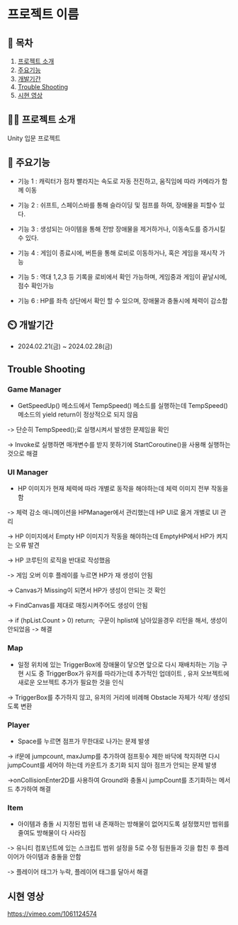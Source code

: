 # 프로젝트 이름

## 📖 목차
1. [프로젝트 소개](#프로젝트-소개)
2. [주요기능](#주요기능)
3. [개발기간](#개발기간)
4. [Trouble Shooting](#trouble-shooting)
5. [시현 영상](#시현-영상)
   
## 👨‍🏫 프로젝트 소개
 Unity 입문 프로젝트
 

## 💜 주요기능

- 기능 1 : 캐릭터가 점차 빨라지는 속도로 자동 전진하고, 움직임에 따라 카메라가 함께 이동

- 기능 2 : 쉬프트, 스페이스바를 통해 슬라이딩 및 점프를 하여, 장애물을 피할수 있다.

- 기능 3 : 생성되는 아이템을 통해 전방 장애물을 제거하거나, 이동속도를 증가시킬 수 있다.

- 기능 4 : 게임이 종료시에, 버튼을 통해 로비로 이동하거나, 혹은 게임을 재시작 가능

- 기능 5 : 역대 1,2,3 등 기록을 로비에서 확인 가능하며, 게임중과 게임이 끝날시에, 점수 확인가능

- 기능 6 : HP를 좌측 상단에서 확인 할 수 있으며, 장애물과 충돌시에 체력이 감소함

## ⏲️ 개발기간
- 2024.02.21(금) ~ 2024.02.28(금)

## Trouble Shooting

### Game Manager

  - GetSpeedUp() 메소드에서 TempSpeed() 메소드를 실행하는데 TempSpeed() 메소드의 yield return이 정상적으로 되지 않음
 
-> 단순히 TempSpeed();로 실행시켜서 발생한 문제임을 확인

-> Invoke로 실행하면 매개변수를 받지 못하기에 StartCoroutine()을 사용해 실행하는 것으로 해결

### UI Manager

- HP 이미지가 현재 체력에 따라 개별로 동작을 해야하는데 체력 이미지 전부 작동을 함

-> 체력 감소 애니메이션을 HPManager에서 관리했는데 HP UI로 옮겨 개별로 UI 관리

-> HP 이미지에서 Empty HP 이미지가 작동을 해야하는데 EmptyHP에서 HP가 켜지는 오류 발견

-> HP 코루틴의 로직을 반대로 작성했음

-> 게임 오버 이후 플레이를 누르면 HP가 재 생성이 안됨

-> Canvas가 Missing이 되면서 HP가 생성이 안되는 것 확인

-> FindCanvas를 제대로 매칭시켜주어도 생성이 안됨

-> if (hpList.Count > 0) return;  구문이 hplist에 남아있을경우 리턴을 해서, 생성이 안되었음  -> 
해결

### Map
  
- 일정 위치에 있는 TriggerBox에 장애물이 닿으면 앞으로 다시 재배치하는 기능 구현 시도 중 TriggerBox가 유저를 따라가는데 추가적인 업데이트 , 유저 오브젝트에 새로운 오브젝트 추가가 필요한 것을 인식

-> TriggerBox를 추가하지 않고, 유저의 거리에 비례해 Obstacle 자체가 삭제/ 생성되도록 변환

### Player
  
- Space를 누르면 점프가 무한대로 나가는 문제 발생

-> if문에 jumpcount, maxJump를 추가하여 점프횟수 제한
바닥에 착지하면 다시 jumpCount를 세어야 하는데 카운트가 초기화 되지 않아 점프가 안되는 문제 발생

->onCollisionEnter2D를 사용하여 Ground와 충돌시 jumpCount를 초기화하는 메서드 추가하여 해결

### Item
  
- 아이템과 충돌 시 지정된 범위 내 존재하는 방해물이 없어지도록
 설정했지만 범위를 줄여도 방해물이 다 사라짐

-> 유니티 컴포넌트에 있는 스크립트 범위 설정을 5로 수정
팀원들과 깃을 합친 후 플레이어가 아이템과 충돌을 안함

-> 플레이어 태그가 누락, 플레이어 태그를 달아서 해결

## 시현 영상
https://vimeo.com/1061124574
